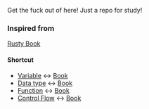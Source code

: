 Get the fuck out of here! Just a repo for study!
### Inspired from
[Rusty Book](https://doc.rust-lang.org/book/)

#### Shortcut
- [Variable](https://github.com/mhnaufal/rust-book/blob/main/src/variable.rs) <-> [Book](https://doc.rust-lang.org/book/ch03-01-variables-and-mutability.html)
- [Data type](https://github.com/mhnaufal/rust-book/blob/main/src/data_types.rs) <-> [Book](https://doc.rust-lang.org/book/ch03-02-data-types.html)
- [Function](https://github.com/mhnaufal/rust-book/blob/main/src/function.rs) <-> [Book](https://doc.rust-lang.org/book/ch03-03-how-functions-work.html)
- [Control Flow](https://github.com/mhnaufal/rust-book/blob/main/src/control_flow.rs) <-> [Book](https://doc.rust-lang.org/book/ch03-05-control-flow.html)
